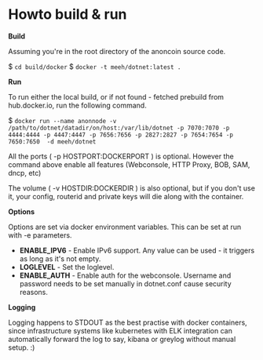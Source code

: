 Howto build & run
==================

**Build**

Assuming you're in the root directory of the anoncoin source code.

$ `cd build/docker`
$ `docker -t meeh/dotnet:latest .`

**Run**

To run either the local build, or if not found - fetched prebuild from hub.docker.io, run the following command.

$ `docker run --name anonnode -v /path/to/dotnet/datadir/on/host:/var/lib/dotnet -p 7070:7070 -p 4444:4444 -p 4447:4447 -p 7656:7656 -p 2827:2827 -p 7654:7654 -p 7650:7650  -d meeh/dotnet`

All the ports ( -p HOSTPORT:DOCKERPORT ) is optional. However the command above enable all features (Webconsole, HTTP Proxy, BOB, SAM, dncp, etc)

The volume ( -v HOSTDIR:DOCKERDIR ) is also optional, but if you don't use it, your config, routerid and private keys will die along with the container.

**Options**

Options are set via docker environment variables. This can be set at run with -e parameters.

* **ENABLE_IPV6**   - Enable IPv6 support. Any value can be used - it triggers as long as it's not empty.
* **LOGLEVEL**      - Set the loglevel.
* **ENABLE_AUTH**   - Enable auth for the webconsole. Username and password needs to be set manually in dotnet.conf cause security reasons.

**Logging**

Logging happens to STDOUT as the best practise with docker containers, since infrastructure systems like kubernetes with ELK integration can automatically forward the log to say, kibana or greylog without manual setup. :)



